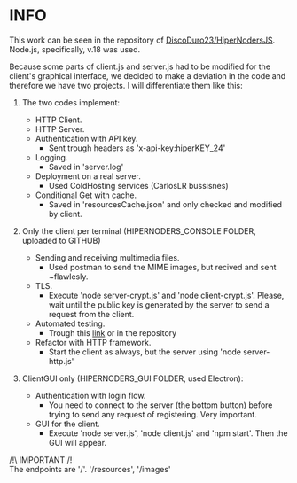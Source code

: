 # INFO
This work can be seen in the repository of [DiscoDuro23/HiperNodersJS](https://github.com/discoduro23/HiperNodersJS). Node.js, specifically, v.18 was used.

Because some parts of client.js and server.js had to be modified for the client's graphical interface, we decided to make a deviation in the code and therefore we have two projects.
I will differentiate them like this:

1. The two codes implement:
	 - HTTP Client. 
	 - HTTP Server.
	 - Authentication with API key.
	 	+ Sent trough headers as 'x-api-key:hiperKEY_24'
	 - Logging.
	 	+ Saved in 'server.log'
	 - Deployment on a real server.
	 	+ Used ColdHosting services (CarlosLR bussisnes)
	 - Conditional Get with cache.
	 	+ Saved in 'resourcesCache.json' and only checked and modified by client.

2. Only the client per terminal (HIPERNODERS_CONSOLE FOLDER, uploaded to GITHUB)
	 - Sending and receiving multimedia files.
	 	+ Used postman to send the MIME images, but recived and sent ~flawlesly.
	 - TLS. 
	 	+ Execute 'node server-crypt.js' and 'node client-crypt.js'. Please, wait until the public key is generated by the server to send a request from the client.
	 - Automated testing.
	 	+ Trough this [link](https://github.com/discoduro23/HiperNodersJS/actions) or in the repository 
	 - Refactor with HTTP framework.
	 	+ Start the client as always, but the server using 'node server-http.js'

2. ClientGUI only (HIPERNODERS_GUI FOLDER, used Electron):
	 - Authentication with login flow.
	 	+ You need to connect to the server (the bottom button) before trying to send any request of registering. Very important.
	 - GUI for the client.
		+ Execute 'node server.js', 'node client.js' and 'npm start'. Then the GUI will appear. 

/!\ IMPORTANT /!\
The endpoints are '/'. '/resources', '/images'